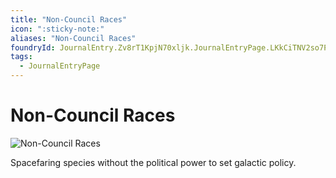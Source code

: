```yaml
---
title: "Non-Council Races"
icon: ":sticky-note:"
aliases: "Non-Council Races"
foundryId: JournalEntry.Zv8rT1KpjN70xljk.JournalEntryPage.LKkCiTNV2so7PKek
tags:
  - JournalEntryPage
---
```


# Non-Council Races
![Non-Council Races](/media/non-council-races.jpg)

Spacefaring species without the political power to set galactic policy.
